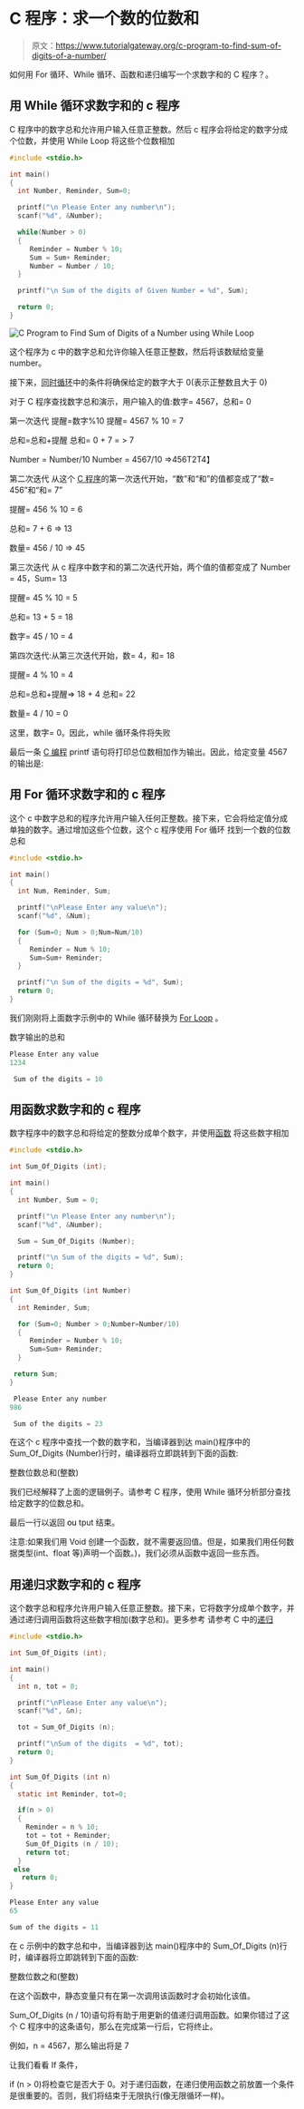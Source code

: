# C 程序：求一个数的位数和

> 原文：<https://www.tutorialgateway.org/c-program-to-find-sum-of-digits-of-a-number/>

如何用 For 循环、While 循环、函数和递归编写一个求数字和的 C 程序？。

## 用 While 循环求数字和的 c 程序

C 程序中的数字总和允许用户输入任意正整数。然后 c 程序会将给定的数字分成个位数，并使用 While Loop 将这些个位数相加

```c
#include <stdio.h>

int main()
{
  int Number, Reminder, Sum=0;

  printf("\n Please Enter any number\n");
  scanf("%d", &Number);

  while(Number > 0)
  {
     Reminder = Number % 10;
     Sum = Sum+ Reminder;
     Number = Number / 10;
  }

  printf("\n Sum of the digits of Given Number = %d", Sum);

  return 0;
}
```

![C Program to Find Sum of Digits of a Number using While Loop](img/0f323c53fe51b0798b9b2bf545c1b399.png)

这个程序为 c 中的数字总和允许你输入任意正整数，然后将该数赋给变量 number。

接下来，[同时循环](https://www.tutorialgateway.org/while-loop-in-c/)中的条件将确保给定的数字大于 0(表示正整数且大于 0)

对于 C 程序查找数字总和演示，用户输入的值:数字= 4567，总和= 0

第一次迭代
提醒=数字%10
提醒= 4567 % 10 = 7

总和=总和+提醒
总和= 0 + 7 = > 7

Number = Number/10
Number = 4567/10 =>456T2T4】

第二次迭代
从这个 [C 程序](https://www.tutorialgateway.org/c-programming-examples/)的第一次迭代开始，“数”和“和”的值都变成了“数= 456”和“和= 7”

提醒= 456 % 10 = 6

总和= 7 + 6 => 13

数量= 456 / 10 => 45

第三次迭代
从 c 程序中数字和的第二次迭代开始，两个值的值都变成了 Number = 45，Sum= 13

提醒= 45 % 10 = 5

总和= 13 + 5 = 18

数字= 45 / 10 = 4

第四次迭代:从第三次迭代开始，数= 4，和= 18

提醒= 4 % 10 = 4

总和=总和+提醒=> 18 + 4
总和= 22

数量= 4 / 10 = 0

这里，数字= 0。因此，while 循环条件将失败

最后一条 [C 编程](https://www.tutorialgateway.org/c-programming/) printf 语句将打印总位数相加作为输出。因此，给定变量 4567 的输出是:

## 用 For 循环求数字和的 c 程序

这个 c 中数字总和的程序允许用户输入任何正整数。接下来，它会将给定值分成单独的数字。通过增加这些个位数，这个 c 程序使用 For 循环 找到一个数的位数总和

```c
#include <stdio.h>

int main()
{
  int Num, Reminder, Sum;

  printf("\nPlease Enter any value\n");
  scanf("%d", &Num);

  for (Sum=0; Num > 0;Num=Num/10)
  {
     Reminder = Num % 10;
     Sum=Sum+ Reminder;  
  }

  printf("\n Sum of the digits = %d", Sum);
  return 0;
}
```

我们刚刚将上面数字示例中的 While 循环替换为 [For Loop](https://www.tutorialgateway.org/for-loop-in-c-programming/) 。

数字输出的总和

```c
Please Enter any value
1234

 Sum of the digits = 10
```

## 用函数求数字和的 c 程序

数字程序中的数字总和将给定的整数分成单个数字，并使用[函数](https://www.tutorialgateway.org/functions-in-c/) 将这些数字相加

```c
#include <stdio.h>

int Sum_Of_Digits (int); 

int main()
{
  int Number, Sum = 0;

  printf("\n Please Enter any number\n");
  scanf("%d", &Number);

  Sum = Sum_Of_Digits (Number);

  printf("\n Sum of the digits = %d", Sum);
  return 0;
}

int Sum_Of_Digits (int Number)
{
  int Reminder, Sum;

  for (Sum=0; Number > 0;Number=Number/10)
  {
     Reminder = Number % 10;
     Sum=Sum+ Reminder;  
  }     

 return Sum;
}
```

```c
 Please Enter any number
986

 Sum of the digits = 23
```

在这个 c 程序中查找一个数的数字和，当编译器到达 main()程序中的 Sum_Of_Digits (Number)行时，编译器将立即跳转到下面的函数:

整数位数总和(整数)

我们已经解释了上面的逻辑例子。请参考 C 程序，使用 While 循环分析部分查找给定数字的位数总和。

最后一行以返回 <font color="#000000">ou</font> tput 结束。

注意:如果我们用 Void 创建一个函数，就不需要返回值。但是，如果我们用任何数据类型(int、float 等)声明一个函数。)，我们必须从函数中返回一些东西。

## 用递归求数字和的 c 程序

这个数字总和程序允许用户输入任意正整数。接下来，它将数字分成单个数字，并通过递归调用函数将这些数字相加(数字总和)。更多参考 请参考 C 中的[递归](https://www.tutorialgateway.org/recursion-in-c/)

```c
#include <stdio.h>

int Sum_Of_Digits (int); 

int main()
{
  int n, tot = 0;

  printf("\nPlease Enter any value\n");
  scanf("%d", &n);

  tot = Sum_Of_Digits (n);

  printf("\nSum of the digits  = %d", tot);
  return 0;
}

int Sum_Of_Digits (int n)
{
  static int Reminder, tot=0;

  if(n > 0)
  {
    Reminder = n % 10;
    tot = tot + Reminder;
    Sum_Of_Digits (n / 10);
    return tot;
  }
 else
   return 0;
}
```

```c
Please Enter any value
65

Sum of the digits = 11
```

在 c 示例中的数字总和中，当编译器到达 main()程序中的 Sum_Of_Digits (n)行时，编译器将立即跳转到下面的函数:

整数位数之和(整数)

在这个函数中，静态变量只有在第一次调用该函数时才会初始化该值。

Sum_Of_Digits (n / 10)语句将有助于用更新的值递归调用函数。如果你错过了这个 C 程序中的这条语句，那么在完成第一行后，它将终止。

例如，n = 4567，那么输出将是 7

让我们看看 If 条件，

if (n > 0)将检查它是否大于 0。对于递归函数，在递归使用函数之前放置一个条件是很重要的。否则，我们将结束于无限执行(像无限循环一样)。